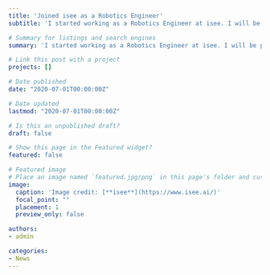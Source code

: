 ```yaml
---
title: 'Joined isee as a Robotics Engineer'
subtitle: 'I started working as a Robotics Engineer at isee. I will be part of the Planning Team'

# Summary for listings and search engines
summary: 'I started working as a Robotics Engineer at isee. I will be part of the Planning Team'

# Link this post with a project
projects: []

# Date published
date: "2020-07-01T00:00:00Z"

# Date updated
lastmod: "2020-07-01T00:00:00Z"

# Is this an unpublished draft?
draft: false

# Show this page in the Featured widget?
featured: false

# Featured image
# Place an image named `featured.jpg/png` in this page's folder and customize its options here.
image:
  caption: 'Image credit: [**isee**](https://www.isee.ai/)'
  focal_point: ""
  placement: 1
  preview_only: false

authors:
- admin

categories:
- News
---
```

